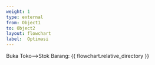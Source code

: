 ```yaml
---
weight: 1
type: external
from: Object1
to: Object2
layout: flowchart
label:  Optimasi
---
```

Buka Toko-->Stok Barang: {{ flowchart.relative_directory }}
